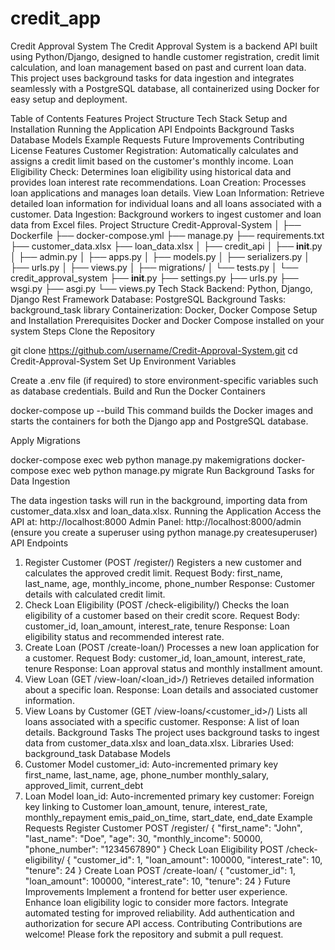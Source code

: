 # credit_app

Credit Approval System
The Credit Approval System is a backend API built using Python/Django, designed to handle customer registration, credit limit calculation, and loan management based on past and current loan data. This project uses background tasks for data ingestion and integrates seamlessly with a PostgreSQL database, all containerized using Docker for easy setup and deployment.

Table of Contents
Features
Project Structure
Tech Stack
Setup and Installation
Running the Application
API Endpoints
Background Tasks
Database Models
Example Requests
Future Improvements
Contributing
License
Features
Customer Registration: Automatically calculates and assigns a credit limit based on the customer's monthly income.
Loan Eligibility Check: Determines loan eligibility using historical data and provides loan interest rate recommendations.
Loan Creation: Processes loan applications and manages loan details.
View Loan Information: Retrieve detailed loan information for individual loans and all loans associated with a customer.
Data Ingestion: Background workers to ingest customer and loan data from Excel files.
Project Structure
Credit-Approval-System
│
├── Dockerfile
├── docker-compose.yml
├── manage.py
├── requirements.txt
├── customer_data.xlsx
├── loan_data.xlsx
│
├── credit_api
│   ├── __init__.py
│   ├── admin.py
│   ├── apps.py
│   ├── models.py
│   ├── serializers.py
│   ├── urls.py
│   ├── views.py
│   ├── migrations/
│   └── tests.py
│
└── credit_approval_system
    ├── __init__.py
    ├── settings.py
    ├── urls.py
    ├── wsgi.py
    ├── asgi.py
    └── views.py
Tech Stack
Backend: Python, Django, Django Rest Framework
Database: PostgreSQL
Background Tasks: background_task library
Containerization: Docker, Docker Compose
Setup and Installation
Prerequisites
Docker and Docker Compose installed on your system
Steps
Clone the Repository

git clone https://github.com/username/Credit-Approval-System.git
cd Credit-Approval-System
Set Up Environment Variables

Create a .env file (if required) to store environment-specific variables such as database credentials.
Build and Run the Docker Containers

docker-compose up --build
This command builds the Docker images and starts the containers for both the Django app and PostgreSQL database.

Apply Migrations

docker-compose exec web python manage.py makemigrations
docker-compose exec web python manage.py migrate
Run Background Tasks for Data Ingestion

The data ingestion tasks will run in the background, importing data from customer_data.xlsx and loan_data.xlsx.
Running the Application
Access the API at: http://localhost:8000
Admin Panel: http://localhost:8000/admin (ensure you create a superuser using python manage.py createsuperuser)
API Endpoints
1. Register Customer (POST /register/)
Registers a new customer and calculates the approved credit limit.
Request Body: first_name, last_name, age, monthly_income, phone_number
Response: Customer details with calculated credit limit.
2. Check Loan Eligibility (POST /check-eligibility/)
Checks the loan eligibility of a customer based on their credit score.
Request Body: customer_id, loan_amount, interest_rate, tenure
Response: Loan eligibility status and recommended interest rate.
3. Create Loan (POST /create-loan/)
Processes a new loan application for a customer.
Request Body: customer_id, loan_amount, interest_rate, tenure
Response: Loan approval status and monthly installment amount.
4. View Loan (GET /view-loan/<loan_id>/)
Retrieves detailed information about a specific loan.
Response: Loan details and associated customer information.
5. View Loans by Customer (GET /view-loans/<customer_id>/)
Lists all loans associated with a specific customer.
Response: A list of loan details.
Background Tasks
The project uses background tasks to ingest data from customer_data.xlsx and loan_data.xlsx.
Libraries Used: background_task
Database Models
1. Customer Model
customer_id: Auto-incremented primary key
first_name, last_name, age, phone_number
monthly_salary, approved_limit, current_debt
2. Loan Model
loan_id: Auto-incremented primary key
customer: Foreign key linking to Customer
loan_amount, tenure, interest_rate, monthly_repayment
emis_paid_on_time, start_date, end_date
Example Requests
Register Customer
POST /register/
{
  "first_name": "John",
  "last_name": "Doe",
  "age": 30,
  "monthly_income": 50000,
  "phone_number": "1234567890"
}
Check Loan Eligibility
POST /check-eligibility/
{
  "customer_id": 1,
  "loan_amount": 100000,
  "interest_rate": 10,
  "tenure": 24
}
Create Loan
POST /create-loan/
{
  "customer_id": 1,
  "loan_amount": 100000,
  "interest_rate": 10,
  "tenure": 24
}
Future Improvements
Implement a frontend for better user experience.
Enhance loan eligibility logic to consider more factors.
Integrate automated testing for improved reliability.
Add authentication and authorization for secure API access.
Contributing
Contributions are welcome! Please fork the repository and submit a pull request.
